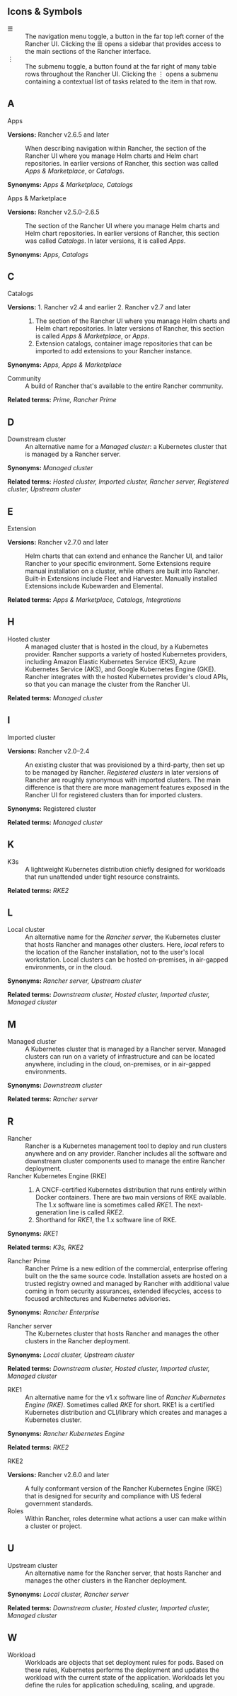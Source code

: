 ## Icons & Symbols

<dl>
    <dt>
        ☰
    </dt>
    <dd>
        The navigation menu toggle, a button in the far top left corner of the Rancher UI. Clicking the ☰ opens a sidebar that provides access to the main sections of the Rancher interface.
    </dd>
    <dt>
        ⋮
    </dt>
    <dd>
        The submenu toggle, a button found at the far right of many table rows throughout the Rancher UI. Clicking the ⋮ opens a submenu containing a contextual list of tasks related to the item in that row.
    </dd>
</dl>

## A

<dl>
    <dt>
        Apps
    </dt>
    <p>
        <b>Versions:</b> Rancher v2.6.5 and later
    </p>
    <dd>
        When describing navigation within Rancher, the section of the Rancher UI where you manage Helm charts and Helm chart repositories. In earlier versions of Rancher, this section was called <i>Apps & Marketplace</i>, or <i>Catalogs</i>.
    </dd>
    <p>
        <b>Synonyms:</b> <i>Apps & Marketplace, Catalogs</i>
    </p>
    <dt>
        Apps & Marketplace
    </dt>
    <p>
        <b>Versions:</b> Rancher v2.5.0–2.6.5
    </p>
    <dd>
        The section of the Rancher UI where you manage Helm charts and Helm chart repositories. In earlier versions of Rancher, this section was called <i>Catalogs</i>. In later versions, it is called <i>Apps</i>.
    </dd>
    <p>
        <b>Synonyms:</b> <i>Apps, Catalogs</i>
    </p>
</dl>

## C

<dl>
    <dt>
        Catalogs
    </dt>
    <p>
        <b>Versions:</b> 1. Rancher v2.4 and earlier 2. Rancher v2.7 and later
    </p>
    <dd>
        <ol>
            <li>
                The section of the Rancher UI where you manage Helm charts and Helm chart repositories. In later versions of Rancher, this section is called <i>Apps & Marketplace</i>, or <i>Apps</i>.
            </li>
            <li>
                Extension catalogs, container image repositories that can be imported to add extensions to your Rancher instance.
            </li>
        </ol>
    </dd>
    <p>
        <b>Synonyms:</b> <i>Apps, Apps & Marketplace</i>
    </p>
    <dt>
        Community
    </dt>
    <dd>
        A build of Rancher that's available to the entire Rancher community.
    </dd>
    <p>
        <b>Related terms:</b> <i>Prime, Rancher Prime</i>
    </p>
</dl>

## D

<dl>
    <dt>
        Downstream cluster
    </dt>
    <dd>
        An alternative name for a <i>Managed cluster</i>: a Kubernetes cluster that is managed by a Rancher server.
    </dd>
    <p>
        <b>Synonyms:</b> <i>Managed cluster</i>
    </p>
    <p>
        <b>Related terms:</b> <i>Hosted cluster, Imported cluster, Rancher server, Registered cluster, Upstream cluster</i>
    </p>
</dl>

## E

<dl>
    <dt>
        Extension
    </dt>
    <p>
        <b>Versions:</b> Rancher v2.7.0 and later
    </p>
    <dd>
        Helm charts that can extend and enhance the Rancher UI, and tailor Rancher to your specific environment. Some Extensions require manual installation on a cluster, while others are built into Rancher. Built-in Extensions include Fleet and Harvester. Manually installed Extensions include Kubewarden and Elemental.  
    </dd>
    <p>
        <b>Related terms:</b> <i>Apps & Marketplace, Catalogs, Integrations</i>
    </p>
</dl>

## H

<dl>
    <dt>
        Hosted cluster
    </dt>
    <dd>
        A managed cluster that is hosted in the cloud, by a Kubernetes provider. Rancher supports a variety of hosted Kubernetes providers, including Amazon Elastic Kubernetes Service (EKS), Azure Kubernetes Service (AKS), and Google Kubernetes Engine (GKE). Rancher integrates with the hosted Kubernetes provider's cloud APIs, so that you can manage the cluster from the Rancher UI.
    </dd>
    <p>
        <b>Related terms:</b> <i>Managed cluster</i>
    </p>
</dl>

## I

<dl>
    <dt>
        Imported cluster
    </dt>
    <p>
        <b>Versions:</b> Rancher v2.0–2.4
    </p>
    <dd>
        An existing cluster that was provisioned by a third-party, then set up to be managed by Rancher. <i>Registered clusters</i> in later versions of Rancher are roughly synonymous with imported clusters. The main difference is that there are more management features exposed in the Rancher UI for registered clusters than for imported clusters.
    </dd>
    <p>
        <b>Synonyms:</b> Registered cluster
    </p>
    <p>
        <b>Related terms:</b> <i>Managed cluster</i>
    </p>
</dl>

## K

<dl>
    <dt>
        K3s
    </dt>
    <dd>
        A lightweight Kubernetes distribution chiefly designed for workloads that run unattended under tight resource constraints.
    </dd>
    <p>
        <b>Related terms:</b> <i>RKE2</i>
    </p>
</dl>

## L

<dl>
    <dt>
        Local cluster
    </dt>
    <dd>
        An alternative name for the <i>Rancher server</i>, the Kubernetes cluster that hosts Rancher and manages other clusters. Here, <i>local</i> refers to the location of the Rancher installation, not to the user's local workstation. Local clusters can be hosted on-premises, in air-gapped environments, or in the cloud.
    </dd>
    <p>
        <b>Synonyms:</b> <i>Rancher server, Upstream cluster</i>
    </p>
    <p>
        <b>Related terms:</b> <i>Downstream cluster, Hosted cluster, Imported cluster, Managed cluster</i>
    </p>
</dl>

## M

<dl>
    <dt>
        Managed cluster
    </dt>
    <dd>
        A Kubernetes cluster that is managed by a Rancher server. Managed clusters can run on a variety of infrastructure and can be located anywhere, including in the cloud, on-premises, or in air-gapped environments.
    </dd>
    <p>
        <b>Synonyms:</b> <i>Downstream cluster</i>
    </p>
    <p>
        <b>Related terms:</b> <i>Rancher server</i>
    </p>
</dl>

## R

<dl>
    <dt>
        Rancher 
    </dt>
    <dd>
        Rancher is a Kubernetes management tool to deploy and run clusters anywhere and on any provider. Rancher includes all the software and downstream cluster components used to manage the entire Rancher deployment.
    </dd>
    <dt>
        Rancher Kubernetes Engine (RKE)
    </dt>
    <dd>
        <ol>
            <li> 
                A CNCF-certified Kubernetes distribution that runs entirely within Docker containers. There are two main versions of RKE available. The 1.x software line is sometimes called <i>RKE1</i>. The next-generation line is called <i>RKE2</i>.
            </li>
            <li>
                Shorthand for <i>RKE1</i>, the 1.x software line of RKE.
            </li>
        </ol>
    </dd>
    <p>
        <b>Synonyms:</b> <i>RKE1</i> 
    </p>
    <p>
        <b>Related terms:</b> <i>K3s, RKE2</i>
    </p>
    <dt>
       Rancher Prime
    </dt>
    <dd>
        Rancher Prime is a new edition of the commercial, enterprise offering built on the the same source code. Installation assets are hosted on a trusted registry owned and managed by Rancher with additional value coming in from security assurances, extended lifecycles, access to focused architectures and Kubernetes advisories.
    </dd>
    <p>
        <b>Synonyms:</b> <i>Rancher Enterprise</i>
    </p>
    <dt>
        Rancher server
    </dt>
    <dd>
        The Kubernetes cluster that hosts Rancher and manages the other clusters in the Rancher deployment.
    </dd>
    <p>
        <b>Synonyms:</b> <i>Local cluster, Upstream cluster</i>
    </p>
    <p>
        <b>Related terms:</b> <i>Downstream cluster, Hosted cluster, Imported cluster, Managed cluster</i>
    </p>
    <dt>
        RKE1
    </dt>
    <dd>
        An alternative name for the v1.x software line of <i>Rancher Kubernetes Engine (RKE)</i>. Sometimes called <i>RKE</i> for short. RKE1 is a certified Kubernetes distribution and CLI/library which creates and manages a Kubernetes cluster.
    </dd>
    <p>
        <b>Synonyms:</b> <i>Rancher Kubernetes Engine</i>
    </p>
    <p>
        <b>Related terms:</b> <i>RKE2</i>
    </p>    
    <dt>
        RKE2
    </dt>
    <p>
        <b>Versions:</b> Rancher v2.6.0 and later
    </p>
    <dd>
        A fully conformant version of the Rancher Kubernetes Engine (RKE) that is designed for security and compliance with US federal government standards.
    </dd>
    <dt>
        Roles
    </dt>
    <dd>
        Within Rancher, roles determine what actions a user can make within a cluster or project.
    </dd>
</dl>

## U

<dl>
    <dt>
        Upstream cluster
    </dt>
    <dd>
        An alternative name for the Rancher server, that hosts Rancher and manages the other clusters in the Rancher deployment.
    </dd>
    <p>
        <b>Synonyms:</b> <i>Local cluster, Rancher server</i>
    </p>
    <p>
        <b>Related terms:</b> <i>Downstream cluster, Hosted cluster, Imported cluster, Managed cluster</i>
    </p>
</dl>

## W

<dl>
    <dt>
        Workload
    </dt>
    <dd>
        Workloads are objects that set deployment rules for pods. Based on these rules, Kubernetes performs the deployment and updates the workload with the current state of the application. Workloads let you define the rules for application scheduling, scaling, and upgrade.
    </dd>
</dl>